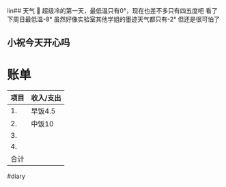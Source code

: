 lin## 天气
🔆
超级冷的第一天，最低温只有0°，现在也差不多只有四五度吧
看了下周日最低温-8°
虽然好像实验室其他学姐的墨迹天气都只有-2°
但还是很可怕了


## 小祝今天开心吗



# 账单
| 项目 | 收入/支出 |
| ---- | --------- |
| 1.   | 早饭4.5          |
| 2.   | 中饭10      |
| 3.   |           |
| 4.   |           |
| 合计     |           |
#diary